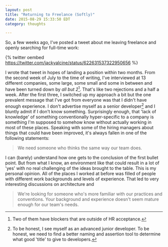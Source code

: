 ```yaml
---
layout: post
title: "Returning to Freelance (Softly)"
date: 2015-08-29 15:33:50 EDT
category: thoughts

---
```


So, a few weeks ago, I've posted a tweet about me leaving freelance and openly
searching for full-time work:

{% twitter oembed https://twitter.com/jackyalcine/status/622631537322950656 %}

I wrote that tweet in hopes of landing a position within two months. From the
second week of July to the time of writing, I've interviewed at 13 different
companies, some large, some small and some in between and have been turned down
by _all but 2_[^1]. That's like two rejections and a half a week. After the first
three, I switched up my approach a bit but the one prevalent message that I've
got from everyone was that I didn't have enough experience. I don't advertise
myself as a senior developer[^2] and I bluntly admit if I don't know something.
Surprisingly enough, that 'lack of knowledge' of something conventionally
hyper-specific to a company is something I'm supposed to somehow know without
actually working in most of these places. Speaking with some of the hiring
managers about things that could have been improved, it's always fallen in one
of the following statements:

> We need someone who thinks the same way our team does.

I can (barely) understand how one gets to the conclusion of the first bullet
point. But from what I know, an environment like that could result in a lot of
'yes' with no real challenging of the ideas brought to the table. This is my
personal opinion. All of the places I worked at before was filled of people with
different work backgrounds and levels of experience. That led to very
interesting discussions on architecture and 

> We're looking for someone who's more familiar with our practices and conventions.
> Your background and experience doesn't seem mature enough for our team's needs.

[^1]: Two of them have blockers that are outside of HR acceptance.
[^2]: To be honest, I see myself as an advanced junior developer. To be honest, we need to find a better naming and assertion tool to determine what good 'title' to give to developers.
